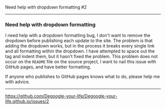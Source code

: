 Need help with dropdown formatting #2 

***

### Need help with dropdown formatting

I need help with a dropdown formatting bug, I don't want to remove the dropdown before publishing each update to the site. The problem is that adding the dropdown works, but in the process it breaks every single link and all formatting within the dropdown. I have attempted to space out the tag and indent them, but it hasn't fixed the problem. This problem does not occur on the `README` file on the source project, I want to nail this issue with GitHub pages, and have better formatting.

If anyone who publishes to GitHub pages knows what to do, please help me with advice.

***

https://github.com/Degoogle-your-life/Degoogle-your-life.github.io/issues/2
